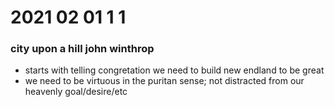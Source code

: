 # 2021 02 01 1 1

### city upon a hill john winthrop

- starts with telling congretation we need to build new endland to be great
- we need to be virtuous in the puritan sense; not distracted from our heavenly goal/desire/etc